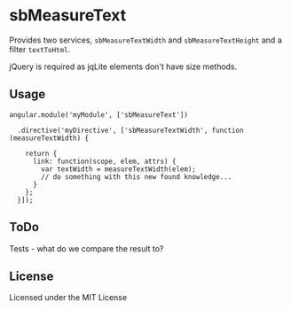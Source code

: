 sbMeasureText
=============

Provides two services, `sbMeasureTextWidth` and `sbMeasureTextHeight` and a filter `textToHtml`.

jQuery is required as jqLite elements don't have size methods.

Usage
-----

    angular.module('myModule', ['sbMeasureText'])

      .directive('myDirective', ['sbMeasureTextWidth', function (measureTextWidth) {

        return {
          link: function(scope, elem, attrs) {
            var textWidth = measureTextWidth(elem);
            // do something with this new found knowledge...
          }
        };
      }]);

ToDo
----

Tests - what do we compare the result to?

License
-------

Licensed under the MIT License
